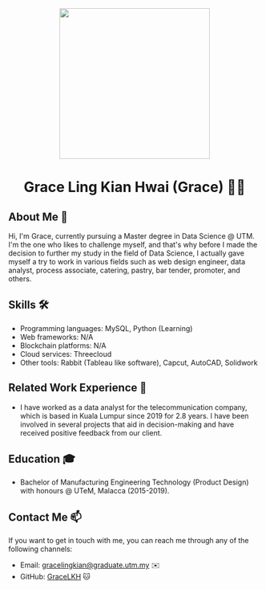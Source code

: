 <div align="center"><img src="https://github.com/drshahizan/research-design/assets/165741197/b259dae2-31d8-4642-91ea-66e8e84cfe53" width="300" /></div>

<h1 align="center"> Grace Ling Kian Hwai (Grace) 👨‍💻</h1>

## About Me 🚀

Hi, I'm Grace, currently pursuing a Master degree in Data Science @ UTM. I'm the one who likes to challenge myself, and that's why before I made the decision to further my study in the field of Data Science, I actually gave myself a try to work in various fields such as web design engineer, data analyst, process associate, catering, pastry, bar tender, promoter, and others. 

## Skills 🛠️

- Programming languages: MySQL, Python (Learning)
- Web frameworks: N/A
- Blockchain platforms: N/A
- Cloud services: Threecloud
- Other tools: Rabbit (Tableau like software), Capcut, AutoCAD, Solidwork

## Related Work Experience 💼

- I have worked as a data analyst for the telecommunication company, which is based in Kuala Lumpur since 2019 for 2.8 years. I have been involved in several projects that aid in decision-making and have received positive feedback from our client.  

## Education 🎓

- Bachelor of Manufacturing Engineering Technology (Product Design) with honours @ UTeM, Malacca (2015-2019).


## Contact Me 📫

If you want to get in touch with me, you can reach me through any of the following channels:

- Email: gracelingkian@graduate.utm.my ✉️
- GitHub: [GraceLKH](https://github.com/GraceLKH) 🐱



